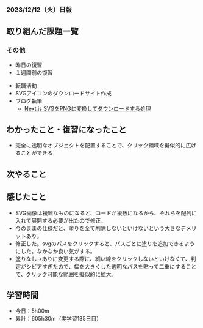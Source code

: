 ### 2023/12/12（火）日報
## 取り組んだ課題一覧

<!-- ### 11_Ruby_on_Rails
  - 001.2_railsでECサイトを作る
    - RailsでECサイトを作る 
      - プロモーションコード機能　確認待ち -> LGTM! -->
<!-- ### 13_Javascript
  - JavaScript Primer - 迷わないための入門書 #jsprimer
    - 第27章 ~ 第32章　完了 -->
<!-- ### 14_React
  - [【Next.js13】最新バージョンのNext.js13をマイクロブログ構築しながら基礎と本質を学ぶ講座 Udemy](https://www.udemy.com/course/nextjs13_learning_with_microblog) -->

### その他
<!-- - ブログ執筆
  - [Rails 「Action Mailer × Gmail × Heroku」でメール送信機能を実装する](https://tatsuki-ju.hatenablog.com/entry/2023/11/06/122248) -->
<!-- - 模写コーディング
  - [作って学ぶコーディング学習サイト](https://code-step.com/)
    - [【入門編】recipemenu](https://github.com/imahoritatsuki/copyingCoding/tree/main/introductory-recipemenu/output) -->
<!-- - 関連書籍
  - [Good Code, Bad Code ～持続可能な開発のためのソフトウェアエンジニア的思考](https://amzn.asia/d/7NzMcZp) -->
<!-- - 関連記事・動画
  - [初心者プログラマが犯しがちな過ち25選](https://qiita.com/rana_kualu/items/379eefb3a40c6b44cb92) -->
- 昨日の復習
- １週間前の復習
<!-- - ポートフォリオサイトの作成
  - NotionAPiを使ってブログ記事を取得する -->
- 転職活動
- SVGアイコンのダウンロードサイト作成
- ブログ執筆
  - [Next.js SVGをPNGに変換してダウンロードする処理](https://zenn.dev/jinku/articles/d28ebd99263c79)

## わかったこと・復習になったこと
  <!-- - [Nextjs App Router におけるMiddlewareの基本](https://www.notion.so/Nextjs-App-Router-Middleware-c27539cabca8454d94d734d3fbbbcf32?pvs=4)（新） -->
  - 完全に透明なオブジェクトを配置することで、クリック領域を擬似的に広げることができる

## 次やること
  <!-- - 001.2_railsでECサイトを作る
    - RailsでECサイトを作る
  - 002_twitter_clone
    - Twitterクローンを作る
- 12_test
  - 002_RspecによるRailsテスト入門
  - 003_自動テスト
- 13_javascript
  - JavaScript Primer - 迷わないための入門書 #jsprimer
  - 課題:カレンダーをやる
  - 課題:ToDo Listをやる
- 14_React
  - 001_reactの公式チュートリアル
  - 001.1_モダンJavaScriptの基礎から始める挫折しないためのReact入門.
  - Reactに入門した人のためのもっとReactが楽しくなるステップアップコース完全版
  - 002_todo_list
  - 【Reactアプリ開発】3種類のReactアプリケーションを構築して、Reactの理解をさらに深めるステップアップ講座 | Udemy
  - ReactでTrelloクローンアプリケーションを作ってReactをマスターしよう！ | Udemy -->

## 感じたこと
- SVG画像は複雑なものになると、コードが複数になるから、それらを配列に入れて展開する必要が出たので修正。
- 今のままの仕様だと、塗りを全て削除しないといけないという大きなデメリットあり。
- 修正した。svgのパスをクリックすると、パスごとに塗りを追加できるようにした。なかなか良い気がする。
- 塗りなし→ありに変更する際に、細い線をクリックしないといけなくて、判定がシビアすぎたので、幅を大きくした透明なパスを貼って二重にすることで、クリック可能な範囲を擬似的に拡大。

## 学習時間
- 今日：5h00m
- 累計：605h30m（実学習135日目）

